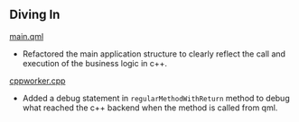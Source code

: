 ## Diving In

[main.qml](main.qml)

- Refactored the main application structure to clearly reflect the call and execution of the business logic in c++.

[cppworker.cpp](cppworker.cpp)

- Added a debug statement in ```regularMethodWithReturn``` method to debug what reached the c++ backend when the method is called from qml.

  